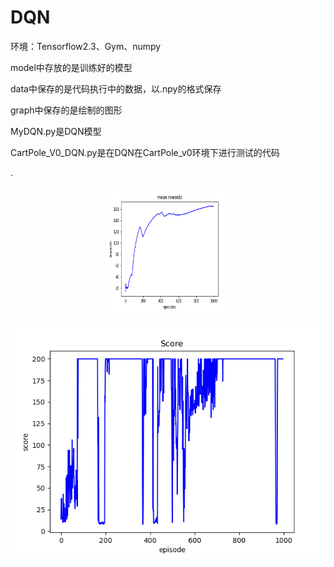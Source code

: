 # DQN

环境：Tensorflow2.3、Gym、numpy

model中存放的是训练好的模型

data中保存的是代码执行中的数据，以.npy的格式保存

graph中保存的是绘制的图形

MyDQN.py是DQN模型

CartPole_V0_DQN.py是在DQN在CartPole_v0环境下进行测试的代码

.<div align=center><img src="graph/mean_rewards.png" width="200" height="200" alt="训练时的平均回报"/><br/>


![测试时的回报](graph/train_scores.png)
